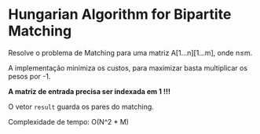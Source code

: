 # Hungarian Algorithm for Bipartite Matching

Resolve o problema de Matching para uma matriz A[1…n][1…m], onde n≤m.

A implementação minimiza os custos, para maximizar basta multiplicar os pesos por -1.

**A matriz de entrada precisa ser indexada em 1 !!!**

O vetor `result` guarda os pares do matching.

Complexidade de tempo: O(N^2 * M)
